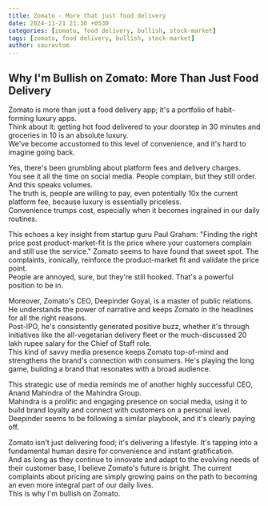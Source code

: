 ```yaml
---
title: Zomato - More that just food delivery
date: 2024-11-21 21:30 +0530
categories: [zomato, food delivery, bullish, stock-market]
tags: [zomato, food delivery, bullish, stock-market]
author: sauravtom
---
```


## Why I'm Bullish on Zomato: More Than Just Food Delivery

Zomato is more than just a food delivery app; it's a portfolio of habit-forming luxury apps.  
Think about it: getting hot food delivered to your doorstep in 30 minutes and groceries in 10 is an absolute luxury.  
We've become accustomed to this level of convenience, and it's hard to imagine going back.  

Yes, there's been grumbling about platform fees and delivery charges.  
You see it all the time on social media. People complain, but they still order. And this speaks volumes.  
The truth is, people are willing to pay, even potentially 10x the current platform fee, because luxury is essentially priceless.  
Convenience trumps cost, especially when it becomes ingrained in our daily routines.

This echoes a key insight from startup guru Paul Graham:  "Finding the right price post product-market-fit is the price where your customers complain and still use the service." 
Zomato seems to have found that sweet spot.  The complaints, ironically, reinforce the product-market fit and validate the price point.  
People are annoyed, sure, but they're still hooked.  That's a powerful position to be in.

Moreover, Zomato's CEO, Deepinder Goyal, is a master of public relations. 
He understands the power of narrative and keeps Zomato in the headlines for all the right reasons.  
Post-IPO, he's consistently generated positive buzz, whether it's through initiatives like the all-vegetarian delivery fleet or the much-discussed 20 lakh rupee salary for the Chief of Staff role.  
This kind of savvy media presence keeps Zomato top-of-mind and strengthens the brand's connection with consumers.  He's playing the long game, building a brand that resonates with a broad audience.

This strategic use of media reminds me of another highly successful CEO, Anand Mahindra of the Mahindra Group.  
Mahindra is a prolific and engaging presence on social media, using it to build brand loyalty and connect with customers on a personal level.  
Deepinder seems to be following a similar playbook, and it's clearly paying off.

Zomato isn't just delivering food; it's delivering a lifestyle. 
It's tapping into a fundamental human desire for convenience and instant gratification.  
And as long as they continue to innovate and adapt to the evolving needs of their customer base, I believe Zomato's future is bright. 
The current complaints about pricing are simply growing pains on the path to becoming an even more integral part of our daily lives.  
This is why I'm bullish on Zomato.
